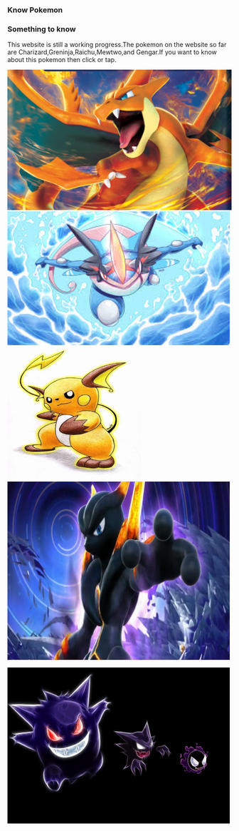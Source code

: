 ### Know Pokemon
### Something to know
This website is still a working progress.The pokemon on the website so far are Charizard,Greninja,Raichu,Mewtwo,and Gengar.If you want to know about this pokemon then click or tap.

 [<img src="Charizard.png"/>](Charizard.md)
[<img src="mega Greninja.jpeg" height="300" width="500"/>](Greninja.md)
[<img src="Raichu-pokemon-21626756-342-500.jpg" height="300" width="300"/>](Raichu.md)
[<img src="pokken-darkmewtwo-750.png" height="400" width="500"/>]()

<img src="gengar-haunter-gastly-pokemon.jpg" height="350" width="500"/>
 











